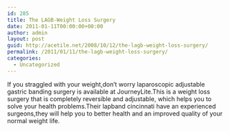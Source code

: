 ```yaml
---
id: 285
title: The LAGB-Weight Loss Surgery
date: 2011-01-11T00:00:00+00:00
author: admin
layout: post
guid: http://acetile.net/2008/10/12/the-lagb-weight-loss-surgery/
permalink: /2011/01/11/the-lagb-weight-loss-surgery/
categories:
  - Uncategorized
---
```

If you straggled with your weight,don&#8217;t worry laparoscopic adjustable gastric banding surgery is available at JourneyLite.This is a weight loss surgery that is completely reversible and adjustable, which helps you to solve your health problems.Their lapband cincinnati have an experienced surgeons,they will help you to better health and an improved quality of your normal weight life.